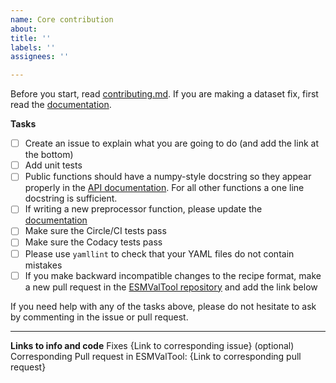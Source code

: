 ```yaml
---
name: Core contribution
about: 
title: ''
labels: ''
assignees: ''

---
```


Before you start, read [contributing.md](https://github.com/ESMValGroup/ESMValTool/blob/version2_development/CONTRIBUTING.md).
If you are making a dataset fix, first read the [documentation](https://esmvaltool.readthedocs.io/projects/esmvalcore/en/latest/esmvalcore/fixing_data.html).

**Tasks**
-  [ ]  Create an issue to explain what you are going to do (and add the link at the bottom)
-  [ ]  Add unit tests
-  [ ]  Public functions should have a numpy-style docstring so they appear properly in the [API documentation](https://esmvaltool.readthedocs.io/projects/esmvalcore/en/latest/api/esmvalcore.html). For all other functions a one line docstring is sufficient.
-  [ ]  If writing a new preprocessor function, please update the [documentation](https://esmvaltool.readthedocs.io/projects/esmvalcore/en/latest/esmvalcore/preprocessor.html)
-  [ ]  Make sure the Circle/CI tests pass
-  [ ]  Make sure the Codacy tests pass
-  [ ]  Please use `yamllint` to check that your YAML files do not contain mistakes
-  [ ]  If you make backward incompatible changes to the recipe format, make a new pull request in the [ESMValTool repository](https://github.com/ESMValGroup/ESMValTool) and add the link below

If you need help with any of the tasks above, please do not hesitate to ask by commenting in the issue or pull request.

---

**Links to info and code**
Fixes {Link to corresponding issue}
(optional) Corresponding Pull request in ESMValTool: {Link to corresponding pull request}
